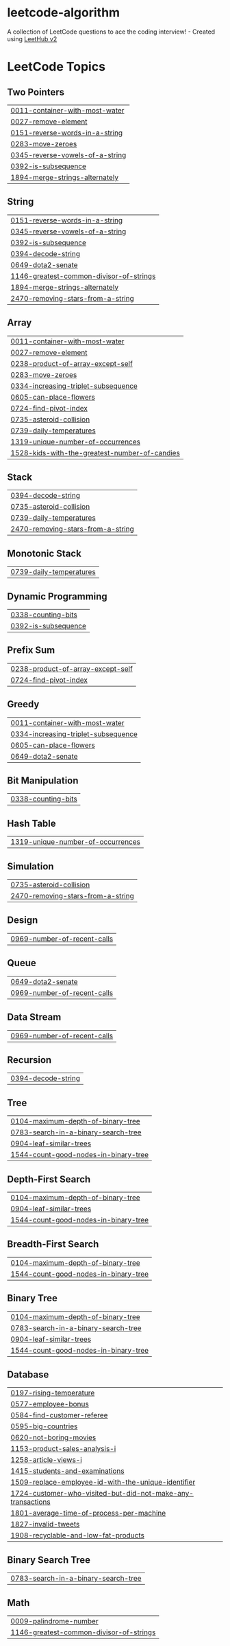 # leetcode-algorithm
A collection of LeetCode questions to ace the coding interview! - Created using [LeetHub v2](https://github.com/arunbhardwaj/LeetHub-2.0)

<!---LeetCode Topics Start-->
# LeetCode Topics
## Two Pointers
|  |
| ------- |
| [0011-container-with-most-water](https://github.com/Cori1304-Seong/leetcode-algorithm/tree/master/0011-container-with-most-water) |
| [0027-remove-element](https://github.com/Cori1304-Seong/leetcode-algorithm/tree/master/0027-remove-element) |
| [0151-reverse-words-in-a-string](https://github.com/Cori1304-Seong/leetcode-algorithm/tree/master/0151-reverse-words-in-a-string) |
| [0283-move-zeroes](https://github.com/Cori1304-Seong/leetcode-algorithm/tree/master/0283-move-zeroes) |
| [0345-reverse-vowels-of-a-string](https://github.com/Cori1304-Seong/leetcode-algorithm/tree/master/0345-reverse-vowels-of-a-string) |
| [0392-is-subsequence](https://github.com/Cori1304-Seong/leetcode-algorithm/tree/master/0392-is-subsequence) |
| [1894-merge-strings-alternately](https://github.com/Cori1304-Seong/leetcode-algorithm/tree/master/1894-merge-strings-alternately) |
## String
|  |
| ------- |
| [0151-reverse-words-in-a-string](https://github.com/Cori1304-Seong/leetcode-algorithm/tree/master/0151-reverse-words-in-a-string) |
| [0345-reverse-vowels-of-a-string](https://github.com/Cori1304-Seong/leetcode-algorithm/tree/master/0345-reverse-vowels-of-a-string) |
| [0392-is-subsequence](https://github.com/Cori1304-Seong/leetcode-algorithm/tree/master/0392-is-subsequence) |
| [0394-decode-string](https://github.com/Cori1304-Seong/leetcode-algorithm/tree/master/0394-decode-string) |
| [0649-dota2-senate](https://github.com/Cori1304-Seong/leetcode-algorithm/tree/master/0649-dota2-senate) |
| [1146-greatest-common-divisor-of-strings](https://github.com/Cori1304-Seong/leetcode-algorithm/tree/master/1146-greatest-common-divisor-of-strings) |
| [1894-merge-strings-alternately](https://github.com/Cori1304-Seong/leetcode-algorithm/tree/master/1894-merge-strings-alternately) |
| [2470-removing-stars-from-a-string](https://github.com/Cori1304-Seong/leetcode-algorithm/tree/master/2470-removing-stars-from-a-string) |
## Array
|  |
| ------- |
| [0011-container-with-most-water](https://github.com/Cori1304-Seong/leetcode-algorithm/tree/master/0011-container-with-most-water) |
| [0027-remove-element](https://github.com/Cori1304-Seong/leetcode-algorithm/tree/master/0027-remove-element) |
| [0238-product-of-array-except-self](https://github.com/Cori1304-Seong/leetcode-algorithm/tree/master/0238-product-of-array-except-self) |
| [0283-move-zeroes](https://github.com/Cori1304-Seong/leetcode-algorithm/tree/master/0283-move-zeroes) |
| [0334-increasing-triplet-subsequence](https://github.com/Cori1304-Seong/leetcode-algorithm/tree/master/0334-increasing-triplet-subsequence) |
| [0605-can-place-flowers](https://github.com/Cori1304-Seong/leetcode-algorithm/tree/master/0605-can-place-flowers) |
| [0724-find-pivot-index](https://github.com/Cori1304-Seong/leetcode-algorithm/tree/master/0724-find-pivot-index) |
| [0735-asteroid-collision](https://github.com/Cori1304-Seong/leetcode-algorithm/tree/master/0735-asteroid-collision) |
| [0739-daily-temperatures](https://github.com/Cori1304-Seong/leetcode-algorithm/tree/master/0739-daily-temperatures) |
| [1319-unique-number-of-occurrences](https://github.com/Cori1304-Seong/leetcode-algorithm/tree/master/1319-unique-number-of-occurrences) |
| [1528-kids-with-the-greatest-number-of-candies](https://github.com/Cori1304-Seong/leetcode-algorithm/tree/master/1528-kids-with-the-greatest-number-of-candies) |
## Stack
|  |
| ------- |
| [0394-decode-string](https://github.com/Cori1304-Seong/leetcode-algorithm/tree/master/0394-decode-string) |
| [0735-asteroid-collision](https://github.com/Cori1304-Seong/leetcode-algorithm/tree/master/0735-asteroid-collision) |
| [0739-daily-temperatures](https://github.com/Cori1304-Seong/leetcode-algorithm/tree/master/0739-daily-temperatures) |
| [2470-removing-stars-from-a-string](https://github.com/Cori1304-Seong/leetcode-algorithm/tree/master/2470-removing-stars-from-a-string) |
## Monotonic Stack
|  |
| ------- |
| [0739-daily-temperatures](https://github.com/Cori1304-Seong/leetcode-algorithm/tree/master/0739-daily-temperatures) |
## Dynamic Programming
|  |
| ------- |
| [0338-counting-bits](https://github.com/Cori1304-Seong/leetcode-algorithm/tree/master/0338-counting-bits) |
| [0392-is-subsequence](https://github.com/Cori1304-Seong/leetcode-algorithm/tree/master/0392-is-subsequence) |
## Prefix Sum
|  |
| ------- |
| [0238-product-of-array-except-self](https://github.com/Cori1304-Seong/leetcode-algorithm/tree/master/0238-product-of-array-except-self) |
| [0724-find-pivot-index](https://github.com/Cori1304-Seong/leetcode-algorithm/tree/master/0724-find-pivot-index) |
## Greedy
|  |
| ------- |
| [0011-container-with-most-water](https://github.com/Cori1304-Seong/leetcode-algorithm/tree/master/0011-container-with-most-water) |
| [0334-increasing-triplet-subsequence](https://github.com/Cori1304-Seong/leetcode-algorithm/tree/master/0334-increasing-triplet-subsequence) |
| [0605-can-place-flowers](https://github.com/Cori1304-Seong/leetcode-algorithm/tree/master/0605-can-place-flowers) |
| [0649-dota2-senate](https://github.com/Cori1304-Seong/leetcode-algorithm/tree/master/0649-dota2-senate) |
## Bit Manipulation
|  |
| ------- |
| [0338-counting-bits](https://github.com/Cori1304-Seong/leetcode-algorithm/tree/master/0338-counting-bits) |
## Hash Table
|  |
| ------- |
| [1319-unique-number-of-occurrences](https://github.com/Cori1304-Seong/leetcode-algorithm/tree/master/1319-unique-number-of-occurrences) |
## Simulation
|  |
| ------- |
| [0735-asteroid-collision](https://github.com/Cori1304-Seong/leetcode-algorithm/tree/master/0735-asteroid-collision) |
| [2470-removing-stars-from-a-string](https://github.com/Cori1304-Seong/leetcode-algorithm/tree/master/2470-removing-stars-from-a-string) |
## Design
|  |
| ------- |
| [0969-number-of-recent-calls](https://github.com/Cori1304-Seong/leetcode-algorithm/tree/master/0969-number-of-recent-calls) |
## Queue
|  |
| ------- |
| [0649-dota2-senate](https://github.com/Cori1304-Seong/leetcode-algorithm/tree/master/0649-dota2-senate) |
| [0969-number-of-recent-calls](https://github.com/Cori1304-Seong/leetcode-algorithm/tree/master/0969-number-of-recent-calls) |
## Data Stream
|  |
| ------- |
| [0969-number-of-recent-calls](https://github.com/Cori1304-Seong/leetcode-algorithm/tree/master/0969-number-of-recent-calls) |
## Recursion
|  |
| ------- |
| [0394-decode-string](https://github.com/Cori1304-Seong/leetcode-algorithm/tree/master/0394-decode-string) |
## Tree
|  |
| ------- |
| [0104-maximum-depth-of-binary-tree](https://github.com/Cori1304-Seong/leetcode-algorithm/tree/master/0104-maximum-depth-of-binary-tree) |
| [0783-search-in-a-binary-search-tree](https://github.com/Cori1304-Seong/leetcode-algorithm/tree/master/0783-search-in-a-binary-search-tree) |
| [0904-leaf-similar-trees](https://github.com/Cori1304-Seong/leetcode-algorithm/tree/master/0904-leaf-similar-trees) |
| [1544-count-good-nodes-in-binary-tree](https://github.com/Cori1304-Seong/leetcode-algorithm/tree/master/1544-count-good-nodes-in-binary-tree) |
## Depth-First Search
|  |
| ------- |
| [0104-maximum-depth-of-binary-tree](https://github.com/Cori1304-Seong/leetcode-algorithm/tree/master/0104-maximum-depth-of-binary-tree) |
| [0904-leaf-similar-trees](https://github.com/Cori1304-Seong/leetcode-algorithm/tree/master/0904-leaf-similar-trees) |
| [1544-count-good-nodes-in-binary-tree](https://github.com/Cori1304-Seong/leetcode-algorithm/tree/master/1544-count-good-nodes-in-binary-tree) |
## Breadth-First Search
|  |
| ------- |
| [0104-maximum-depth-of-binary-tree](https://github.com/Cori1304-Seong/leetcode-algorithm/tree/master/0104-maximum-depth-of-binary-tree) |
| [1544-count-good-nodes-in-binary-tree](https://github.com/Cori1304-Seong/leetcode-algorithm/tree/master/1544-count-good-nodes-in-binary-tree) |
## Binary Tree
|  |
| ------- |
| [0104-maximum-depth-of-binary-tree](https://github.com/Cori1304-Seong/leetcode-algorithm/tree/master/0104-maximum-depth-of-binary-tree) |
| [0783-search-in-a-binary-search-tree](https://github.com/Cori1304-Seong/leetcode-algorithm/tree/master/0783-search-in-a-binary-search-tree) |
| [0904-leaf-similar-trees](https://github.com/Cori1304-Seong/leetcode-algorithm/tree/master/0904-leaf-similar-trees) |
| [1544-count-good-nodes-in-binary-tree](https://github.com/Cori1304-Seong/leetcode-algorithm/tree/master/1544-count-good-nodes-in-binary-tree) |
## Database
|  |
| ------- |
| [0197-rising-temperature](https://github.com/Cori1304-Seong/leetcode-algorithm/tree/master/0197-rising-temperature) |
| [0577-employee-bonus](https://github.com/Cori1304-Seong/leetcode-algorithm/tree/master/0577-employee-bonus) |
| [0584-find-customer-referee](https://github.com/Cori1304-Seong/leetcode-algorithm/tree/master/0584-find-customer-referee) |
| [0595-big-countries](https://github.com/Cori1304-Seong/leetcode-algorithm/tree/master/0595-big-countries) |
| [0620-not-boring-movies](https://github.com/Cori1304-Seong/leetcode-algorithm/tree/master/0620-not-boring-movies) |
| [1153-product-sales-analysis-i](https://github.com/Cori1304-Seong/leetcode-algorithm/tree/master/1153-product-sales-analysis-i) |
| [1258-article-views-i](https://github.com/Cori1304-Seong/leetcode-algorithm/tree/master/1258-article-views-i) |
| [1415-students-and-examinations](https://github.com/Cori1304-Seong/leetcode-algorithm/tree/master/1415-students-and-examinations) |
| [1509-replace-employee-id-with-the-unique-identifier](https://github.com/Cori1304-Seong/leetcode-algorithm/tree/master/1509-replace-employee-id-with-the-unique-identifier) |
| [1724-customer-who-visited-but-did-not-make-any-transactions](https://github.com/Cori1304-Seong/leetcode-algorithm/tree/master/1724-customer-who-visited-but-did-not-make-any-transactions) |
| [1801-average-time-of-process-per-machine](https://github.com/Cori1304-Seong/leetcode-algorithm/tree/master/1801-average-time-of-process-per-machine) |
| [1827-invalid-tweets](https://github.com/Cori1304-Seong/leetcode-algorithm/tree/master/1827-invalid-tweets) |
| [1908-recyclable-and-low-fat-products](https://github.com/Cori1304-Seong/leetcode-algorithm/tree/master/1908-recyclable-and-low-fat-products) |
## Binary Search Tree
|  |
| ------- |
| [0783-search-in-a-binary-search-tree](https://github.com/Cori1304-Seong/leetcode-algorithm/tree/master/0783-search-in-a-binary-search-tree) |
## Math
|  |
| ------- |
| [0009-palindrome-number](https://github.com/Cori1304-Seong/leetcode-algorithm/tree/master/0009-palindrome-number) |
| [1146-greatest-common-divisor-of-strings](https://github.com/Cori1304-Seong/leetcode-algorithm/tree/master/1146-greatest-common-divisor-of-strings) |
<!---LeetCode Topics End-->